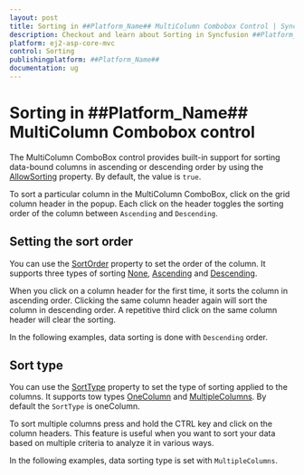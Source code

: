 ```yaml
---
layout: post
title: Sorting in ##Platform_Name## MultiColumn Combobox Control | Syncfusion
description: Checkout and learn about Sorting in Syncfusion ##Platform_Name## MultiColumn Combobox control of Syncfusion Essential JS 2 and more.
platform: ej2-asp-core-mvc
control: Sorting
publishingplatform: ##Platform_Name##
documentation: ug
---
```


# Sorting in ##Platform_Name## MultiColumn Combobox control

The MultiColumn ComboBox control provides built-in support for sorting data-bound columns in ascending or descending order by using the [AllowSorting](https://help.syncfusion.com/cr/aspnetmvc-js2/Syncfusion.EJ2.MultiColumnComboBox.MultiColumnComboBox.html#Syncfusion_EJ2_MultiColumnComboBox_MultiColumnComboBox_AllowSorting) property. By default, the value is `true`.

To sort a particular column in the MultiColumn ComboBox, click on the grid column header in the popup. Each click on the header toggles the sorting order of the column between `Ascending` and `Descending`.

## Setting the sort order

You can use the [SortOrder](https://help.syncfusion.com/cr/aspnetmvc-js2/Syncfusion.EJ2.MultiColumnComboBox.MultiColumnComboBox.html#Syncfusion_EJ2_MultiColumnComboBox_MultiColumnComboBox_SortOrder) property to set the order of the column. It supports three types of sorting [None](https://help.syncfusion.com/cr/aspnetmvc-js2/Syncfusion.EJ2.MultiColumnComboBox.SortOrder.html#Syncfusion_EJ2_MultiColumnComboBox_SortOrder_None), [Ascending](https://help.syncfusion.com/cr/aspnetmvc-js2/Syncfusion.EJ2.MultiColumnComboBox.SortOrder.html#Syncfusion_EJ2_MultiColumnComboBox_SortOrder_Ascending) and [Descending](https://help.syncfusion.com/cr/aspnetmvc-js2/Syncfusion.EJ2.MultiColumnComboBox.SortOrder.html#Syncfusion_EJ2_MultiColumnComboBox_SortOrder_Descending).

When you click on a column header for the first time, it sorts the column in ascending order. Clicking the same column header again will sort the column in descending order. A repetitive third click on the same column header will clear the sorting.

In the following examples, data sorting is done with `Descending` order.

## Sort type

You can use the [SortType](https://help.syncfusion.com/cr/aspnetmvc-js2/Syncfusion.EJ2.MultiColumnComboBox.MultiColumnComboBox.html#Syncfusion_EJ2_MultiColumnComboBox_MultiColumnComboBox_SortType) property to set the type of sorting applied to the columns. It supports tow types [OneColumn](https://help.syncfusion.com/cr/aspnetmvc-js2/Syncfusion.EJ2.MultiColumnComboBox.SortType.html#Syncfusion_EJ2_MultiColumnComboBox_SortType_OneColumn) and [MultipleColumns](https://help.syncfusion.com/cr/aspnetmvc-js2/Syncfusion.EJ2.MultiColumnComboBox.SortType.html#Syncfusion_EJ2_MultiColumnComboBox_SortType_MultipleColumns). By default the `SortType` is oneColumn.

To sort multiple columns press and hold the CTRL key and click on the column headers. This feature is useful when you want to sort your data based on multiple criteria to analyze it in various ways.

In the following examples, data sorting type is set with `MultipleColumns`.